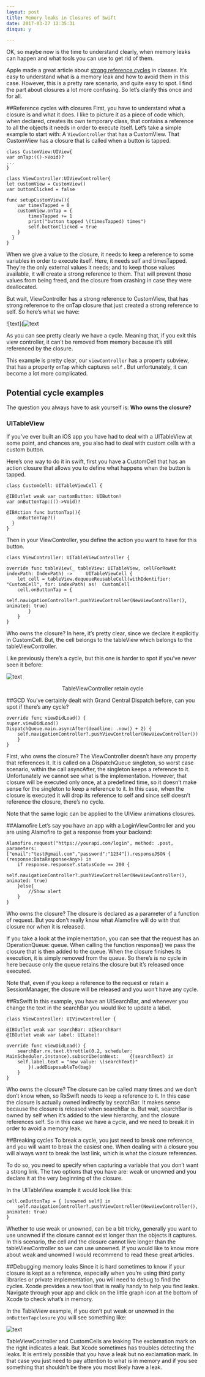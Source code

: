 ```yaml
---
layout: post  
title: Memory leaks in Closures of Swift  
date: 2017-03-27 12:35:31  
disqus: y

---
```

OK, so maybe now is the time to understand clearly, when memory leaks can happen and what tools you can use to get rid of them.

Apple made a great article about [strong reference cycles](https://developer.apple.com/library/content/documentation/Swift/Conceptual/Swift_Programming_Language/AutomaticReferenceCounting.html#//apple_ref/doc/uid/TP40014097-CH20-ID51) in classes. It’s easy to understand what is a memory leak and how to avoid them in this case. 
However, this is a pretty rare scenario, and quite easy to spot. I find the part about closures a lot more confusing. So let’s clarify this once and for all.

##Reference cycles with closures
First, you have to understand what a closure is and what it does. I like to picture it as a piece of code which, when declared, creates its own temporary class, that contains a reference to all the objects it needs in order to execute itself.
Let’s take a simple example to start with: A <code>ViewController</code> that has a CustomView. That CustomView has a closure that is called when a button is tapped.

    class CustomView:UIView{ 
    var onTap:(()->Void)?
    ...
    }

    class ViewController:UIViewController{ 
    let customView = CustomView() 
    var buttonClicked = false
    
    func setupCustomView(){
        var timesTapped = 0
        customView.onTap = {
            timesTapped += 1 
            print("button tapped \(timesTapped) times")
            self.buttonClicked = true
        }
      }
    }

When we give a value to the closure, it needs to keep a reference to some variables in order to execute itself. Here, it needs self and timesTapped. They’re the only external values it needs; and to keep those values available, it will create a strong reference to them. That will prevent those values from being freed, and the closure from crashing in case they were deallocated.

But wait, ViewController has a strong reference to CustomView, that has strong reference to the onTap closure that just created a strong reference to self. So here’s what we have:  

![text](![text](https://dinghing.github.io/images/memoryleaks/1.png)

As you can see pretty clearly we have a cycle. Meaning that, if you exit this view controller, it can’t be removed from memory because it’s still referenced by the closure.

This example is pretty clear, our <code>viewController</code> has a property subview, that has a property <code>onTap</code> which captures <code>self</code> . But unfortunately, it can become a lot more complicated.

## Potential cycle examples

The question you always have to ask yourself is: **Who owns the closure?**

### UITableView
If you’ve ever built an iOS app you have had to deal with a UITableView at some point, and chances are, you also had to deal with custom cells with a custom button.

Here’s one way to do it in swift, first you have a CustomCell that has an action closure that allows you to define what happens when the button is tapped.

	class CustomCell: UITableViewCell {
  
  	@IBOutlet weak var customButton: UIButton!
  	var onButtonTap:(()->Void)?
    
  	@IBAction func buttonTap(){
      	onButtonTap?()
  	  }
	}

Then in your ViewController, you define the action you want to have for this button.

	class ViewController: UITableViewController {

  	override func tableView(_ tableView: UITableView, cellForRowAt indexPath: IndexPath) -> 	UITableViewCell {
      	let cell = tableView.dequeueReusableCell(withIdentifier: "CustomCell", for: indexPath) as! 	CustomCell
      	cell.onButtonTap = {
          	self.navigationController?.pushViewController(NewViewController(), animated: true)
      		}
  		}
	}

Who owns the closure? In here, it’s pretty clear, since we declare it explicitly in CustomCell. But, the cell belongs to the tableView which belongs to the tableViewController.

Like previously there’s a cycle, but this one is harder to spot if you’ve never seen it before:

![text](https://dinghing.github.io/images/memoryleaks/2.png)
<center>TableViewController retain cycle</center>

##GCD
You’ve certainly dealt with Grand Central Dispatch before, can you spot if there’s any cycle?

	override func viewDidLoad() {
  	super.viewDidLoad()
  	DispatchQueue.main.asyncAfter(deadline: .now() + 2) {
    	self.navigationController?.pushViewController(NewViewController())
  		}
	}

First, who owns the closure? The ViewController doesn’t have any property that references it. It is called on a DispatchQueue singleton, so worst case scenario, within the call asyncAfter, the singleton keeps a reference to it. Unfortunately we cannot see what is the implementation. However, that closure will be executed only once, at a predefined time, so it doesn’t make sense for the singleton to keep a reference to it. In this case, when the closure is executed it will drop its reference to self and since self doesn’t reference the closure, there’s no cycle.

Note that the same logic can be applied to the UIView animations closures.

##Alamofire
Let’s say you have an app with a LoginViewController and you are using Alamofire to get a response from your backend:

	Alamofire.request("https://yourapi.com/login", method: .post, parameters: 	["email":"test@gmail.com","password":"1234"]).responseJSON { (response:DataResponse<Any>) in
    	if response.response?.statusCode == 200 {
        	self.navigationController?.pushViewController(NewViewController(), animated: true)
    	}else{
        	//Show alert
    	}
	}

Who owns the closure? The closure is declared as a parameter of a function of request. But you don’t really know what Alamofire will do with that closure nor when it is released.

If you take a look at the implementation, you can see that the request has an OperationQueue: queue. When calling the function response() we pass the closure that is then added to the queue. When the closure finishes its execution, it is simply removed from the queue. So there’s is no cycle in here because only the queue retains the closure but it’s released once executed.

Note that, even if you keep a reference to the request or retain a SessionManager, the closure will be released and you won’t have any cycle.

##RxSwift
In this example, you have an UISearchBar, and whenever you change the text in the searchBar you would like to update a label.

	class ViewController: UIViewController {
  
  	@IBOutlet weak var searchBar: UISearchBar!
  	@IBOutlet weak var label: UILabel!
  
 	override func viewDidLoad() {
    	searchBar.rx.text.throttle(0.2, scheduler: MainScheduler.instance).subscribe(onNext: 	{(searchText) in
      	self.label.text = "new value: \(searchText)"
    		}).addDisposableTo(bag)
  		}
	}

Who owns the closure? The closure can be called many times and we don’t don’t know when, so RxSwift needs to keep a reference to it. In this case the closure is actually owned indirectly by searchBar. It makes sense because the closure is released when searchBar is. But wait, searchBar is owned by self when it’s added to the view hierarchy, and the closure references self. So in this case we have a cycle, and we need to break it in order to avoid a memory leak.

##Breaking cycles
To break a cycle, you just need to break one reference, and you will want to break the easiest one. When dealing with a closure you will always want to break the last link, which is what the closure references.

To do so, you need to specify when capturing a variable that you don’t want a strong link. The two options that you have are: weak or unowned and you declare it at the very beginning of the closure.

In the UITableView example it would look like this:

	cell.onButtonTap = { [unowned self] in
    	self.navigationController?.pushViewController(NewViewController(), animated: true)
	}

Whether to use weak or unowned, can be a bit tricky, generally you want to use unowned if the closure cannot exist longer than the objects it captures. In this scenario, the cell and the closure cannot live longer than the tableViewController so we can use unowned. If you would like to know more about weak and unowned I would recommend to read these great articles.

##Debugging memory leaks
Since it is hard sometimes to know if your closure is kept as a reference, especially when you’re using third party libraries or private implementation, you will need to debug to find the cycles. Xcode provides a new tool that is really handy to help you find leaks. Navigate through your app and click on the little graph icon at the bottom of Xcode to check what’s in memory.

In the TableView example, if you don’t put weak or unowned in the <code>onButtonTapclosure</code> you will see something like:

![text](https://dinghing.github.io/images/memoryleaks/3.png)

TableViewController and CustomCells are leaking
The exclamation mark on the right indicates a leak. But Xcode sometimes has troubles detecting the leaks. It is entirely possible that you have a leak but no exclamation mark. In that case you just need to pay attention to what is in memory and if you see something that shouldn’t be there you most likely have a leak.

